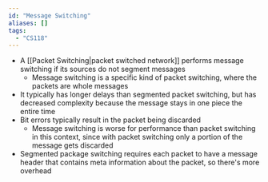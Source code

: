 ```yaml
---
id: "Message Switching"
aliases: []
tags:
  - "CS118"
---
```


- A [[Packet Switching|packet switched network]] performs message switching if
  its sources do not segment messages
  - Message switching is a specific kind of packet switching, where the packets
    are whole messages
- It typically has longer delays than segmented packet switching, but has
  decreased complexity because the message stays in one piece the entire time
- Bit errors typically result in the packet being discarded
  - Message switching is worse for performance than packet switching in this
    context, since with packet switching only a portion of the message gets
    discarded
- Segmented package switching requires each packet to have a message header that
  contains meta information about the packet, so there's more overhead

